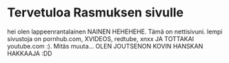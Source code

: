 # Tervetuloa Rasmuksen sivulle #
hei olen lappeenrantalainen NAINEN HEHEHEHE. Tämä on nettisivuni.
lempi sivustoja on pornhub.com, XVIDEOS, redtube, xnxx JA TOTTAKAI youtube.com  :).
Mitäs muuta... OLEN JOUTSENON KOVIN HANSKAN HAKKAAJA :DD
